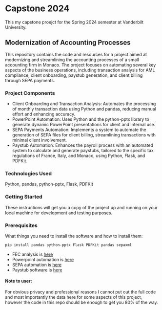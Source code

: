 # Capstone 2024 
This my capstone proejct for the Spring 2024 semester at Vanderbilt University. 

## Modernization of Accounting Processes
This repository contains the code and resources for a project aimed at modernizing and streamlining the accounting processes of a small accounting firm in Monaco. The project focuses on automating several key aspects of the business operations, including transaction analysis for AML compliance, client onboarding, paystub generation, and client billing through SEPA payments.

### Project Components
* Client Onboarding and Transaction Analysis: Automates the processing of monthly transaction data using Python and pandas, reducing manual effort and enhancing accuracy.
* PowerPoint Automation: Uses Python and the python-pptx library to generate dynamic PowerPoint presentations for client and internal use.
* SEPA Payments Automation: Implements a system to automate the generation of SEPA files for client billing, streamlining transactions with minimal client involvement.
* Paystub Automation: Enhances the payroll process with an automated system to calculate and generate paystubs, tailored to the specific tax regulations of France, Italy, and Monaco, using Python, Flask, and PDFKit.

### Technologies Used
Python, pandas, python-pptx, Flask, PDFKit

### Getting Started
These instructions will get you a copy of the project up and running on your local machine for development and testing purposes.

### Prerequisites
What things you need to install the software and how to install them:
```bash
pip install pandas python-pptx Flask PDFKit pandas sepaxml
```
* FEC analysis is [here](https://github.com/silvainfm/Capstone/blob/main/Code/EcritC.ipynb)
* Powerpoint automation is [here](https://github.com/silvainfm/Capstone/blob/main/Code/ppt_create.py)
* SEPA automation is [here](https://github.com/silvainfm/Capstone/blob/main/Code/Sepatest.ipynb)
* Paystub software is [here](https://github.com/silvainfm/Capstone/blob/main/Code/paycheck.py)

#### Note to user: 
For obvious privacy and professional reasons I cannot put out the full code and most importantly the data here for some aspects of this project, however the code in this repo should be enough to get you 80% of the way.

